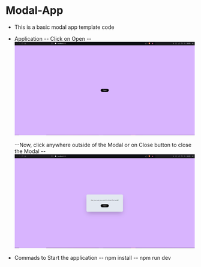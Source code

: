 # Modal-App

- This is a basic modal app template code
- Application
  -- Click on Open
  -- ![alt text](1.png)

  --Now, click anywhere outside of the Modal or on Close button to close the Modal
  -- ![alt text](2.png)

- Commads to Start the application
  -- npm install
  -- npm run dev
